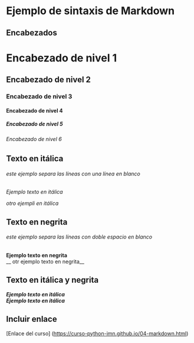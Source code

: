 # Ejemplo de sintaxis de Markdown
## Encabezados

# Encabezado de nivel 1
## Encabezado de nivel 2
### Encabezado de nivel 3
#### Encabezado de nivel 4
##### Encabezado de nivel 5
###### Encabezado de nivel 6

## Texto en itálica
###### este ejemplo separa las líneas con una línea en blanco
*Ejemplo texto en itálica*

_otro ejempli en itálica_

## Texto en negrita
###### este ejemplo separa las líneas con doble espacio en blanco
**Ejemplo texto en negrita**  
__ otr ejemplo texto en negrita__

## Texto en itálica y negrita
*__Ejemplo texto en itálica__*  
***Ejemplo texto en itálica***

## Incluir enlace
[Enlace del curso] (https://curso-python-imn.github.io/04-markdown.html)
